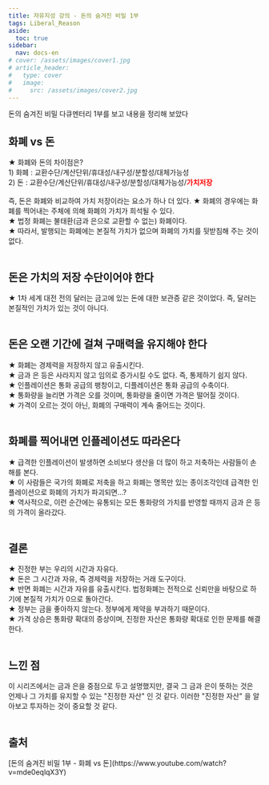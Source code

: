 ```yaml
---
title: 자유지성 강의 - 돈의 숨겨진 비밀 1부
tags: Liberal_Reason
aside:
  toc: true
sidebar:
  nav: docs-en
# cover: /assets/images/cover1.jpg
# article_header:
#   type: cover
#   image:
#     src: /assets/images/cover2.jpg
---
```


돈의 숨겨진 비밀 다큐멘터리 1부를 보고 내용을 정리해 보았다

<!-- more -->
<h2 id="h1">화폐 vs 돈</h2>
<span class="thirdheading">
★ 화폐와 돈의 차이점은?
</span>
<br>
1) 화폐 : 교환수단/계산단위/휴대성/내구성/분할성/대체가능성<br>
2) 돈 : 교환수단/계산단위/휴대성/내구성/분할성/대체가능성/<span style="color: red"><strong>가치저장</strong></span><br><br>
즉, 돈은 화폐와 비교하여 가치 저장이라는 요소가 하나 더 있다.

<span class="thirdheading">
★ 화폐의 경우에는 화폐를 찍어내는 주체에 의해 화폐의 가치가 희석될 수 있다. <br>
★ 법정 화폐는 불태환(금과 은으로 교환할 수 없는) 화폐이다. <br>
★ 따라서, 발행되는 화폐에는 본질적 가치가 없으며 화폐의 가치를 뒷받침해 주는 것이 없다. <br>
</span>
<br>

<h2 id="h2">돈은 가치의 저장 수단이어야 한다</h2>
<span class="thirdheading">
★ 1차 세계 대전 전의 달러는 금고에 있는 돈에 대한 보관증 같은 것이었다. 즉, 달러는 본질적인 가치가 있는 것이 아니다.
</span>
<br>
<br>

<h2 id="h3">돈은 오랜 기간에 걸쳐 구매력을 유지해야 한다</h2>
<span class="thirdheading">
★ 화폐는 경제력을 저장하지 않고 유출시킨다. <br>
★ 금과 은 등은 사라지지 않고 임의로 증가시킬 수도 없다. 즉, 통제하기 쉽지 않다. <br>
★ 인플레이션은 통화 공급의 팽창이고, 디플레이션은 통화 공급의 수축이다. <br>
★ 통화량을 늘리면 가격은 오를 것이며, 통화량을 줄이면 가격은 떨어질 것이다. <br>
★ 가격이 오르는 것이 아닌, 화폐의 구매력이 계속 줄어드는 것이다. <br>
</span>
<br>

<h2 id="h4">화폐를 찍어내면 인플레이션도 따라온다</h2>
<span class="thirdheading">
★ 급격한 인플레이션이 발생하면 소비보다 생산을 더 많이 하고 저축하는 사람들이 손해를 본다. <br>
★ 이 사람들은 국가의 화폐로 저축을 하고 화폐는 명목만 있는 종이조각인데 급격한 인플레이션으로 화폐의 가치가 파괴되면...?  <br>
★ 역사적으로, 이런 순간에는 유통되는 모든 통화량의 가치를 반영할 때까지 금과 은 등의 가격이 올라갔다.  <br>
</span>
<br>

<h2 id="h5">결론</h2>
<span class="thirdheading">
★ 진정한 부는 우리의 시간과 자유다. <br>
★ 돈은 그 시간과 자유, 즉 경제력을 저장하는 거래 도구이다. <br>
★ 반면 화폐는 시간과 자유를 유출시킨다. 법정화폐는 전적으로 신뢰만을 바탕으로 하기에 본질적 가치가 0으로 돌아간다. <br>
★ 정부는 금을 좋아하지 않는다. 정부에게 제약을 부과하기 때문이다. <br>
★ 가격 상승은 통화량 확대의 증상이며, 진정한 자산은 통화량 확대로 인한 문제를 해결한다. <br>
</span>
<br>

<h2 id="h6">느낀 점</h2>
이 시리즈에서는 금과 은을 중점으로 두고 설명했지만, 결국 그 금과 은이 뜻하는 것은 언제나 그 가치를 유지할 수 있는 "진정한 자산" 인 것 같다. 이러한 "진정한 자산" 을 알아보고 투자하는 것이 중요할 것 같다.
<br>
<br>

<h2 id="h7">출처</h2>
[돈의 숨겨진 비밀 1부 - 화폐 vs 돈](https://www.youtube.com/watch?v=mde0eqlqX3Y)